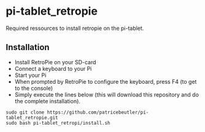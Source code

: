 # pi-tablet_retropie
Required ressources to install retropie on the pi-tablet.

## Installation
* Install RetroPie on your SD-card
* Connect a keyboard to your Pi
* Start your Pi
* When prompted by RetroPie to configure the keyboard, press F4 (to get to the console)
* Simply execute the lines below (this will download this repository and do the complete installation).

```
sudo git clone https://github.com/patricebeutler/pi-tablet_retropie.git
sudo bash pi-tablet_retropi/install.sh
```
